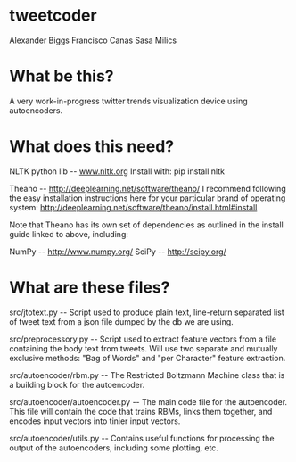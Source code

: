 tweetcoder
==========

Alexander Biggs
Francisco Canas
Sasa Milics

# What be this?
A very work-in-progress twitter trends visualization device using autoencoders.

# What does this need? 

NLTK python lib -- www.nltk.org
	Install with:
	pip install nltk

Theano -- http://deeplearning.net/software/theano/
	I recommend following the easy installation instructions here for your particular brand of operating system:
	http://deeplearning.net/software/theano/install.html#install

Note that Theano has its own set of dependencies as outlined in the install guide linked to above, including:

NumPy -- http://www.numpy.org/
SciPy -- http://scipy.org/

# What are these files?
src/jtotext.py -- Script used to produce plain text, line-return separated list of tweet text from a json file dumped by the db we are using. 

src/preprocessory.py -- Script used to extract feature vectors from a file containing the body text from tweets. Will use two separate and mutually exclusive methods: "Bag of Words" and "per Character" feature extraction. 

src/autoencoder/rbm.py -- The Restricted Boltzmann Machine class that is a building block for the autoencoder.

src/autoencoder/autoencoder.py -- The main code file for the autoencoder. This file will contain the code that trains RBMs, links them together, and encodes input vectors into tinier input vectors. 

src/autoencoder/utils.py -- Contains useful functions for processing the output of the autoencoders, including some plotting, etc.

